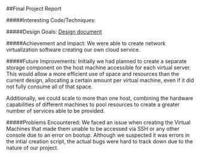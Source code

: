 [//]: # (TODO: techniques you used, input and output, design goals, achievements and impacts, future improvements, problems encountered.)
##Final Project Report

#####Interesting Code/Techniques:



#####Design Goals: [Design document](https://github.com/taishi8117/CPSC433-OpenStack-Final-Project/blob/master/Documentation/design.md)

#####Achievement and Impact:
We were able to create network virtualization software creating our own cloud service. 



#####Future Improvements:
Initially we had planned to create a separate storage component on the host machine accessible for each virtual server. This would allow a more efficient use of space and resources than the current design, allocating a certain amount per virtual machine, even if it did not fully consume all of that space.

Additionally, we could scale to more than one host, combining the hardware capabilities of different machines to pool resources to create a greater number of services able to be provided. 

#####Problems Encountered:
We faced an issue when creating the Virtual Machines that made them unable to be accessed via SSH or any other console due to an error on bootup. Although we suspected it was errors in the intial creation script, the actual bugs were hard to track down due to the nature of our project. 
